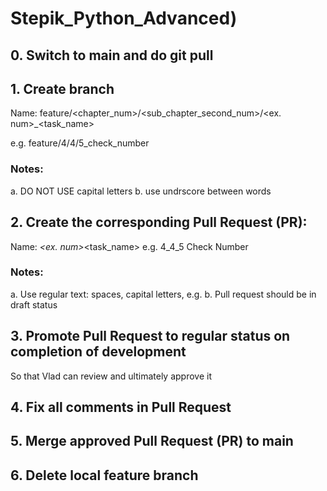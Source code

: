 # Stepik_Python_Advanced)

## 0. Switch to main and do git pull 

## 1. Create branch
Name: feature/<chapter_num>/<sub_chapter_second_num>/<ex. num>_<task_name> 

e.g. feature/4/4/5_check_number

### Notes:
a. DO NOT USE capital letters
b. use undrscore between words

## 2. Create the corresponding Pull Request (PR):
Name: <sub-chapter-num>_<ex. num>_<task_name> 
e.g. 4_4_5 Check Number

### Notes:
a. Use regular text: spaces, capital letters, e.g.
b. Pull request should be in draft status


## 3. Promote Pull Request to regular status on completion of development
   So that Vlad can review and ultimately approve it

## 4. Fix all comments in Pull Request

## 5. Merge approved Pull Request (PR) to main
   
## 6. Delete local feature branch
